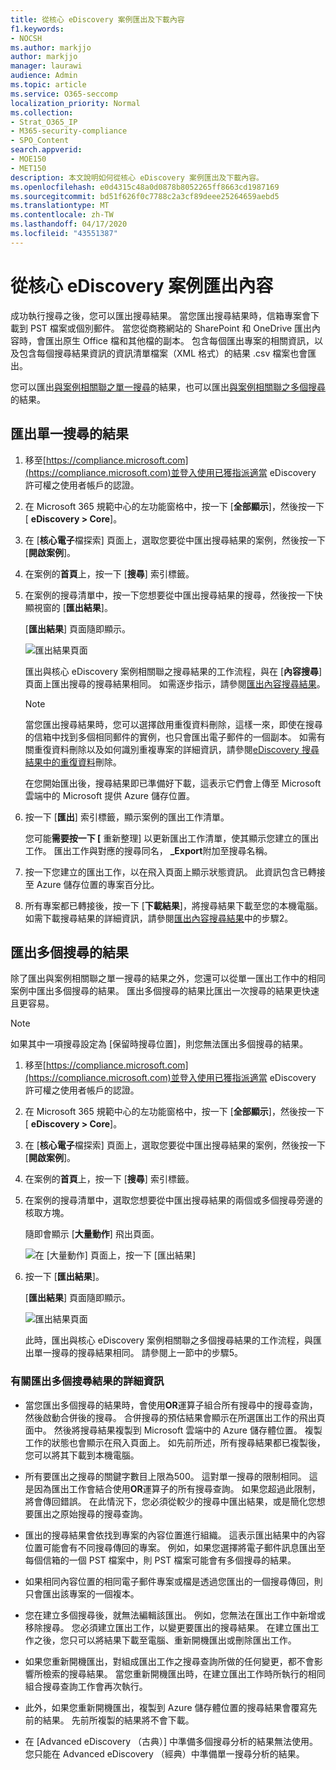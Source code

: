 ```yaml
---
title: 從核心 eDiscovery 案例匯出及下載內容
f1.keywords:
- NOCSH
ms.author: markjjo
author: markjjo
manager: laurawi
audience: Admin
ms.topic: article
ms.service: O365-seccomp
localization_priority: Normal
ms.collection:
- Strat_O365_IP
- M365-security-compliance
- SPO_Content
search.appverid:
- MOE150
- MET150
description: 本文說明如何從核心 eDiscovery 案例匯出及下載內容。
ms.openlocfilehash: e0d4315c48a0d0878b8052265ff8663cd1987169
ms.sourcegitcommit: bd51f626f0c7788c2a3cf89deee25264659aebd5
ms.translationtype: MT
ms.contentlocale: zh-TW
ms.lasthandoff: 04/17/2020
ms.locfileid: "43551387"
---
```

# <a name="export-content-from-a-core-ediscovery-case"></a>從核心 eDiscovery 案例匯出內容

成功執行搜尋之後，您可以匯出搜尋結果。 當您匯出搜尋結果時，信箱專案會下載到 PST 檔案或個別郵件。 當您從商務網站的 SharePoint 和 OneDrive 匯出內容時，會匯出原生 Office 檔和其他檔的副本。 包含每個匯出專案的相關資訊，以及包含每個搜尋結果資訊的資訊清單檔案（XML 格式）的結果 .csv 檔案也會匯出。
  
您可以匯出[與案例相關聯之單一搜尋](#export-the-results-of-a-single-search)的結果，也可以匯出[與案例相關聯之多個搜尋](#export-the-results-of-multiple-searches)的結果。
  
## <a name="export-the-results-of-a-single-search"></a>匯出單一搜尋的結果

1. 移至[https://compliance.microsoft.com](https://compliance.microsoft.com)並登入使用已獲指派適當 eDiscovery 許可權之使用者帳戶的認證。

2. 在 Microsoft 365 規範中心的左功能窗格中，按一下 [**全部顯示**]，然後按一下 [ **eDiscovery > Core**]。

3. 在 [**核心電子**檔探索] 頁面上，選取您要從中匯出搜尋結果的案例，然後按一下 [**開啟案例**]。

4. 在案例的**首頁**上，按一下 [**搜尋**] 索引標籤。

5. 在案例的搜尋清單中，按一下您想要從中匯出搜尋結果的搜尋，然後按一下快顯視窗的 [**匯出結果**]。

    [**匯出結果**] 頁面隨即顯示。 

    ![匯出結果頁面](../media/ab0bb46d-310b-4374-8644-717146df6676.png)
  
    匯出與核心 eDiscovery 案例相關聯之搜尋結果的工作流程，與在 [**內容搜尋**] 頁面上匯出搜尋的搜尋結果相同。 如需逐步指示，請參閱[匯出內容搜尋結果](export-search-results.md)。

    > [!NOTE]
    > 當您匯出搜尋結果時，您可以選擇啟用重復資料刪除，這樣一來，即使在搜尋的信箱中找到多個相同郵件的實例，也只會匯出電子郵件的一個副本。 如需有關重復資料刪除以及如何識別重複專案的詳細資訊，請參閱[eDiscovery 搜尋結果中的重復資料](de-duplication-in-ediscovery-search-results.md)刪除。

    在您開始匯出後，搜尋結果即已準備好下載，這表示它們會上傳至 Microsoft 雲端中的 Microsoft 提供 Azure 儲存位置。
  
6. 按一下 [**匯出**] 索引標籤，顯示案例的匯出工作清單。
  
    您可能**需要按一下 [** 重新整理] 以更新匯出工作清單，使其顯示您建立的匯出工作。 匯出工作與對應的搜尋同名， **_Export**附加至搜尋名稱。

7. 按一下您建立的匯出工作，以在飛入頁面上顯示狀態資訊。 此資訊包含已轉接至 Azure 儲存位置的專案百分比。

8. 所有專案都已轉接後，按一下 [**下載結果**]，將搜尋結果下載至您的本機電腦。 如需下載搜尋結果的詳細資訊，請參閱[匯出內容搜尋結果](export-search-results.md#step-2-download-the-search-results)中的步驟2。

## <a name="export-the-results-of-multiple-searches"></a>匯出多個搜尋的結果

除了匯出與案例相關聯之單一搜尋的結果之外，您還可以從單一匯出工作中的相同案例中匯出多個搜尋的結果。 匯出多個搜尋的結果比匯出一次搜尋的結果更快速且更容易。
  
> [!NOTE]
> 如果其中一項搜尋設定為 [保留時搜尋位置]，則您無法匯出多個搜尋的結果。

1. 移至[https://compliance.microsoft.com](https://compliance.microsoft.com)並登入使用已獲指派適當 eDiscovery 許可權之使用者帳戶的認證。

2. 在 Microsoft 365 規範中心的左功能窗格中，按一下 [**全部顯示**]，然後按一下 [ **eDiscovery > Core**]。

3. 在 [**核心電子**檔探索] 頁面上，選取您要從中匯出搜尋結果的案例，然後按一下 [**開啟案例**]。

4. 在案例的**首頁**上，按一下 [**搜尋**] 索引標籤。
    
5. 在案例的搜尋清單中，選取您想要從中匯出搜尋結果的兩個或多個搜尋旁邊的核取方塊。 

   隨即會顯示 [**大量動作**] 飛出頁面。 

    ![在 [大量動作] 頁面上，按一下 [匯出結果]](../media/f34e3707-a9c1-494f-91a4-da1165aa730a.png)
  
6. 按一下 [**匯出結果**]。

   [**匯出結果**] 頁面隨即顯示。 

    ![匯出結果頁面](../media/ab0bb46d-310b-4374-8644-717146df6676.png)
  
    此時，匯出與核心 eDiscovery 案例相關聯之多個搜尋結果的工作流程，與匯出單一搜尋的搜尋結果相同。 請參閱上一節中的步驟5。

### <a name="more-information-about-exporting-the-results-of-multiple-searches"></a>有關匯出多個搜尋結果的詳細資訊

- 當您匯出多個搜尋的結果時，會使用**OR**運算子組合所有搜尋中的搜尋查詢，然後啟動合併後的搜尋。 合併搜尋的預估結果會顯示在所選匯出工作的飛出頁面中。 然後將搜尋結果複製到 Microsoft 雲端中的 Azure 儲存體位置。 複製工作的狀態也會顯示在飛入頁面上。 如先前所述，所有搜尋結果都已複製後，您可以將其下載到本機電腦。

- 所有要匯出之搜尋的關鍵字數目上限為500。 這對單一搜尋的限制相同。 這是因為匯出工作會結合使用**OR**運算子的所有搜尋查詢。 如果您超過此限制，將會傳回錯誤。 在此情況下，您必須從較少的搜尋中匯出結果，或是簡化您想要匯出之原始搜尋的搜尋查詢。

- 匯出的搜尋結果會依找到專案的內容位置進行組織。 這表示匯出結果中的內容位置可能會有不同搜尋傳回的專案。 例如，如果您選擇將電子郵件訊息匯出至每個信箱的一個 PST 檔案中，則 PST 檔案可能會有多個搜尋的結果。

- 如果相同內容位置的相同電子郵件專案或檔是透過您匯出的一個搜尋傳回，則只會匯出該專案的一個複本。

- 您在建立多個搜尋後，就無法編輯該匯出。 例如，您無法在匯出工作中新增或移除搜尋。 您必須建立匯出工作，以變更要匯出的搜尋結果。 在建立匯出工作之後，您只可以將結果下載至電腦、重新開機匯出或刪除匯出工作。

- 如果您重新開機匯出，對組成匯出工作之搜尋查詢所做的任何變更，都不會影響所檢索的搜尋結果。 當您重新開機匯出時，在建立匯出工作時所執行的相同組合搜尋查詢工作會再次執行。

- 此外，如果您重新開機匯出，複製到 Azure 儲存體位置的搜尋結果會覆寫先前的結果。 先前所複製的結果將不會下載。

- 在 [Advanced eDiscovery （古典）] 中準備多個搜尋分析的結果無法使用。 您只能在 Advanced eDiscovery （經典）中準備單一搜尋分析的結果。
